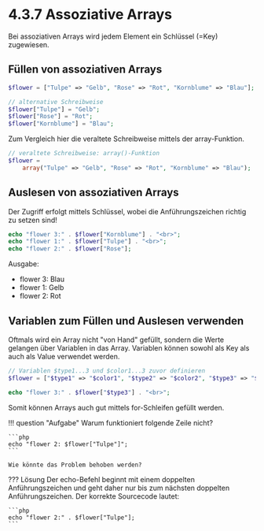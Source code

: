 # 4.3.7 Assoziative Arrays

Bei assoziativen Arrays wird jedem Element ein Schlüssel (=Key) zugewiesen.

## Füllen von assoziativen Arrays

```php linenums="1"
$flower = ["Tulpe" => "Gelb", "Rose" => "Rot", "Kornblume" => "Blau"];

// alternative Schreibweise
$flower["Tulpe"] = "Gelb";
$flower["Rose"] = "Rot";
$flower["Kornblume"] = "Blau";
```

Zum Vergleich hier die veraltete Schreibweise mittels der array-Funktion.

```php 
// veraltete Schreibweise: array()-Funktion
$flower = 
    array("Tulpe" => "Gelb", "Rose" => "Rot", "Kornblume" => "Blau");
```

## Auslesen von assoziativen Arrays

Der Zugriff erfolgt mittels Schlüssel, wobei die Anführungszeichen richtig zu setzen sind!

```php linenums="1"
echo "flower 3:" . $flower["Kornblume"] . "<br>";
echo "flower 1:" . $flower["Tulpe"] . "<br>";
echo "flower 2:" . $flower["Rose"];
```

Ausgabe:
- flower 3: Blau
- flower 1: Gelb
- flower 2: Rot

## Variablen zum Füllen und Auslesen verwenden

Oftmals wird ein Array nicht "von Hand" gefüllt, sondern die Werte gelangen über Variablen in das Array. Variablen können sowohl als Key als auch als Value verwendet werden.

```php linenums="1"
// Variablen $type1...3 und $color1...3 zuvor definieren
$flower = ["$type1" => "$color1", "$type2" => "$color2", "$type3" => "$color3"];

echo "flower 3:" . $flower["$type3"] . "<br>";
```

Somit können Arrays auch gut mittels for-Schleifen gefüllt werden.

!!! question "Aufgabe"
    Warum funktioniert folgende Zeile nicht?

    ```php
    echo "flower 2: $flower["Tulpe"]";
    ```

    Wie könnte das Problem behoben werden?

??? Lösung
    Der echo-Befehl beginnt mit einem doppelten Anführungszeichen und geht daher nur bis zum nächsten doppelten Anführungszeichen. Der korrekte Sourcecode lautet:

    ```php
    echo "flower 2:" . $flower["Tulpe"];
    ```

